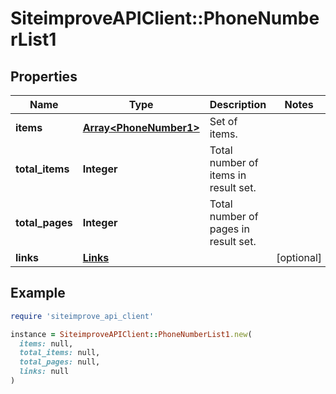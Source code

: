 # SiteimproveAPIClient::PhoneNumberList1

## Properties

| Name | Type | Description | Notes |
| ---- | ---- | ----------- | ----- |
| **items** | [**Array&lt;PhoneNumber1&gt;**](PhoneNumber1.md) | Set of items. |  |
| **total_items** | **Integer** | Total number of items in result set. |  |
| **total_pages** | **Integer** | Total number of pages in result set. |  |
| **links** | [**Links**](Links.md) |  | [optional] |

## Example

```ruby
require 'siteimprove_api_client'

instance = SiteimproveAPIClient::PhoneNumberList1.new(
  items: null,
  total_items: null,
  total_pages: null,
  links: null
)
```

